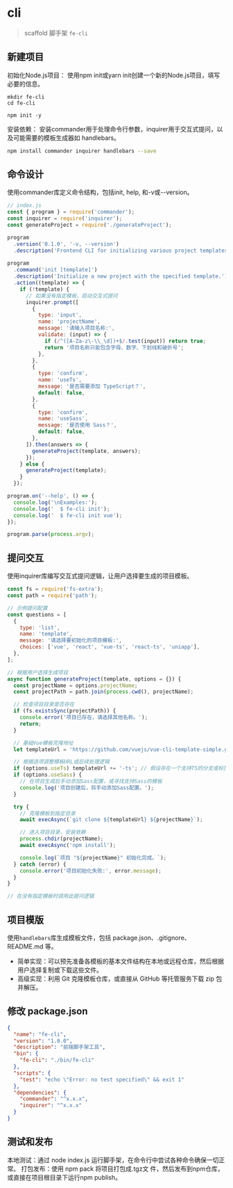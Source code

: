 
# cli

> scaffold 脚手架 `fe-cli`

## 新建项目

初始化Node.js项目： 使用npm init或yarn init创建一个新的Node.js项目，填写必要的信息。

```shell
mkdir fe-cli
cd fe-cli

npm init -y

```

安装依赖： 安装commander用于处理命令行参数，inquirer用于交互式提问，以及可能需要的模板生成器如 handlebars。

```bash
npm install commander inquirer handlebars --save
```

## 命令设计

使用commander库定义命令结构，包括init, help, 和-v或--version。

```javascript
// index.js
const { program } = require('commander');
const inquirer = require('inquirer');
const generateProject = require('./generateProject');

program
  .version('0.1.0', '-v, --version')
  .description('Frontend CLI for initializing various project templates.')
  
program
  .command('init [template]')
  .description('Initialize a new project with the specified template.')
  .action((template) => {
    if (!template) {
      // 如果没有指定模板，启动交互式提问
      inquirer.prompt([
        {
          type: 'input',
          name: 'projectName',
          message: '请输入项目名称:',
          validate: (input) => {
            if (/^([A-Za-z\-\\_\d])+$/.test(input)) return true;
            return '项目名称只能包含字母、数字、下划线和破折号';
          },
        },
        {
          type: 'confirm',
          name: 'useTs',
          message: '是否需要添加 TypeScript？',
          default: false,
        },
        {
          type: 'confirm',
          name: 'useSass',
          message: '是否使用 Sass？',
          default: false,
        },
      ]).then(answers => {
        generateProject(template, answers);
      });
    } else {
      generateProject(template);
    }
  });

program.on('--help', () => {
  console.log('\nExamples:');
  console.log('  $ fe-cli init');
  console.log('  $ fe-cli init vue');
});

program.parse(process.argv);
```

## 提问交互

使用inquirer库编写交互式提问逻辑，让用户选择要生成的项目模板。

```javascript
const fs = require('fs-extra');
const path = require('path');

// 示例提问配置
const questions = [
  {
    type: 'list',
    name: 'template',
    message: '请选择要初始化的项目模板:',
    choices: ['vue', 'react', 'vue-ts', 'react-ts', 'uniapp'],
  },
];

// 根据用户选择生成项目
async function generateProject(template, options = {}) {
  const projectName = options.projectName;
  const projectPath = path.join(process.cwd(), projectName);

  // 检查项目目录是否存在
  if (fs.existsSync(projectPath)) {
    console.error('项目已存在，请选择其他名称。');
    return;
  }

  // 基础Vue模板克隆地址
  let templateUrl = 'https://github.com/vuejs/vue-cli-template-simple.git'; // 示例地址，实际应替换为合适的Vue模板仓库

  // 根据选项调整模板URL或后续处理逻辑
  if (options.useTs) templateUrl += '-ts'; // 假设存在一个支持TS的分支或标签
  if (options.useSass) {
    // 在项目生成后手动添加Sass配置，或寻找支持Sass的模板
    console.log('项目创建后，将手动添加Sass配置。');
  }

  try {
    // 克隆模板到指定目录
    await execAsync(`git clone ${templateUrl} ${projectName}`);

    // 进入项目目录，安装依赖
    process.chdir(projectName);
    await execAsync('npm install');

    console.log(`项目 "${projectName}" 初始化完成。`);
  } catch (error) {
    console.error('项目初始化失败:', error.message);
  }
}

// 在没有指定模板时调用此提问逻辑
```

## 项目模版

使用`handlebars`库生成模板文件，包括 package.json、.gitignore、README.md 等。

- 简单实现：可以预先准备各模板的基本文件结构在本地或远程仓库，然后根据用户选择复制或下载这些文件。
- 高级实现：利用 Git 克隆模板仓库，或直接从 GitHub 等托管服务下载 zip 包并解压。

## 修改 package.json

```json
{  
  "name": "fe-cli",  
  "version": "1.0.0",  
  "description": "前端脚手架工具",  
  "bin": {  
    "fe-cli": "./bin/fe-cli"  
  },  
  "scripts": {  
    "test": "echo \"Error: no test specified\" && exit 1"  
  },  
  "dependencies": {  
    "commander": "^x.x.x",  
    "inquirer": "^x.x.x"  
  }  
}
```

## 测试和发布

本地测试：通过 node index.js 运行脚手架，在命令行中尝试各种命令确保一切正常。
打包发布：使用 npm pack 将项目打包成.tgz文 件，然后发布到npm仓库，或直接在项目根目录下运行npm publish。